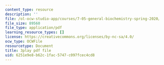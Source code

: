 ```yaml
---
content_type: resource
description: ''
file: /ol-ocw-studio-app/courses/7-05-general-biochemistry-spring-2020/6251e9e8b62c1fac5747c097fcec4cd8_o1pSk-sgFCA.pdf
file_size: 89560
file_type: application/pdf
learning_resource_types: []
license: https://creativecommons.org/licenses/by-nc-sa/4.0/
ocw_type: OCWFile
resourcetype: Document
title: 3play pdf file
uid: 6251e9e8-b62c-1fac-5747-c097fcec4cd8
---
```

